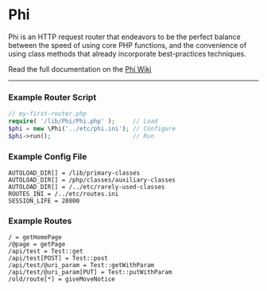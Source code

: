 # Phi

Phi is an HTTP request router that endeavors to be the perfect balance between the speed of using core PHP functions, and the convenience of using class methods that already incorporate best-practices techniques.

Read the full documentation on the [Phi Wiki](https://github.com/lacockj/phi/wiki)

---

### Example Router Script
```php
// my-first-router.php
require( '/lib/Phi/Phi.php' );     // Load
$phi = new \Phi('../etc/phi.ini'); // Configure
$phi->run();                       // Run
```

### Example Config File
```
AUTOLOAD_DIR[] = /lib/primary-classes
AUTOLOAD_DIR[] = /php/classes/auxiliary-classes
AUTOLOAD_DIR[] = /../etc/rarely-used-classes
ROUTES_INI = /../etc/routes.ini
SESSION_LIFE = 28800
```

### Example Routes
```
/ = getHomePage
/@page = getPage
/api/test = Test::get
/api/test[POST] = Test::post
/api/test/@uri_param = Test::getWithParam
/api/test/@uri_param[PUT] = Test::putWithParam
/old/route[*] = giveMoveNotice
```
